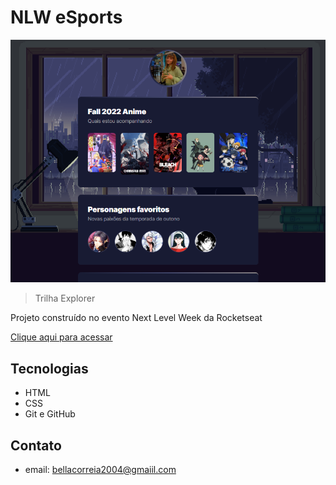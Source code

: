 # NLW eSports

![preview](./.github/preview.png)

 > Trilha Explorer

Projeto construído no evento Next Level Week da Rocketseat

[Clique aqui para acessar](https://iaguiar-c.github.io/rocket/)

## Tecnologias

- HTML
- CSS
- Git e GitHub

## Contato

- email: bellacorreia2004@gmaiil.com